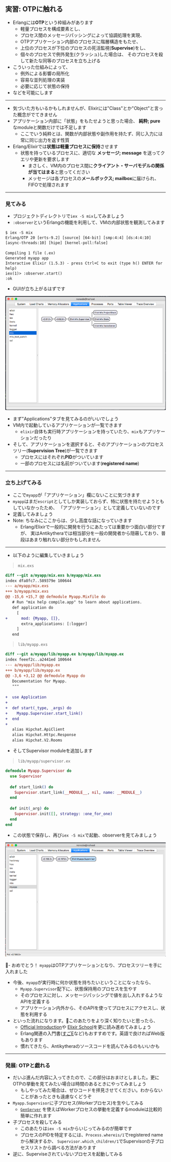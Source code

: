 ## 実習: OTPに触れる

- Erlangには**OTP**という枠組みがあります
    - 軽量プロセスを構成要素とし、
    - プロセス間のメッセージパッシングによって協調処理を実現、
    - OTPアプリケーション内部のプロセスに階層構造をもたせ、
    - 上位のプロセスが下位のプロセスの死活監視(**Supervise**)をし、
    - 個々のプロセスで例外発生(クラッシュ)した場合は、
      そのプロセスを殺して新たな同等のプロセスを立ち上げる
- こういった仕組みによって、
    - 例外による影響の局所化
    - 容易な並列処理の実装
    - 必要に応じて状態の保持
- などを可能にします

---

- 気づいた方もいるかもしれませんが、Elixirには"Class"とか"Object"と言った概念がでてきません
- アプリケーション内部に「状態」をもたせようと思った場合、 **純粋; pure** なmoduleと関数だけでは不足します
    - ここでいう純粋とは、関数が内部状態や副作用を持たず、同じ入力には常に同じ出力を返す性質
- Erlang/Elixirでは**状態は軽量プロセスに保持**させます
    - 状態を持っているプロセスに、適切な **メッセージ; message** を送ってクエリや更新を要求します
        - まさしく、VM内のプロセス間に**クライアント・サーバモデルの関係が当てはまる**と思ってください
        - メッセージは各プロセスの**メールボックス; mailbox**に届けられ、FIFOで処理されます

---

### 見てみる

- プロジェクトディレクトリで`iex -S mix`してみましょう
- `:observer`というErlangの機能を利用して、VMの内部状態を観測してみます

```
$ iex -S mix
Erlang/OTP 20 [erts-9.2] [source] [64-bit] [smp:4:4] [ds:4:4:10] [async-threads:10] [hipe] [kernel-poll:false]

Compiling 1 file (.ex)
Generated myapp app
Interactive Elixir (1.5.3) - press Ctrl+C to exit (type h() ENTER for help)
iex(1)> :observer.start()
:ok
```

- GUIが立ち上がるはずです

[![observer](observer.png)](observer.png)

- まず"Applications"タブを見てみるのがいいでしょう
- VM内で起動しているアプリケーションが一覧できます
    - `elixir`自体も実行時アプリケーションを持っていたり、`mix`もアプリケーションだったり
- そして、アプリケーションを選択すると、そのアプリケーションのプロセスツリー(**Supervision Tree**)が一覧できます
    - プロセスにはそれぞれ**PID**がついています
    - 一部のプロセスには名前がついています(**registered name**)

---

### 立ち上げてみる

- ここで`myapp`が「アプリケーション」欄にないことに気づきます
- `myapp`はまだ`escript`としてしか実装しておらず、特に状態を持たせようともしていなかったため、
  「アプリケーション」として定義していないのです
- 定義してみましょう
- Note: ちなみにここからは、少し高度な話になっていきます
    - Erlang/Elixirで一般的に開発を行うにあたっては重要かつ面白い部分ですが、
      実はAntikytheraでは相当部分を一般の開発者から隠蔽しており、普段はあまり触れない部分かもしれません

---

- 以下のように編集していきましょう

> `mix.exs`

```diff
diff --git a/myapp/mix.exs b/myapp/mix.exs
index dfa8fc7..589379e 100644
--- a/myapp/mix.exs
+++ b/myapp/mix.exs
@@ -15,6 +15,7 @@ defmodule Myapp.Mixfile do
   # Run "mix help compile.app" to learn about applications.
   def application do
     [
+      mod: {Myapp, []},
       extra_applications: [:logger]
     ]
   end
```

> `lib/myapp.exs`

```diff
diff --git a/myapp/lib/myapp.ex b/myapp/lib/myapp.ex
index feeef2c..a2441ed 100644
--- a/myapp/lib/myapp.ex
+++ b/myapp/lib/myapp.ex
@@ -3,6 +3,12 @@ defmodule Myapp do
   Documentation for Myapp.
   """

+  use Application
+
+  def start(_type, _args) do
+    Myapp.Superviser.start_link()
+  end
+
   alias Hipchat.ApiClient
   alias Hipchat.Httpc.Response
   alias Hipchat.V2.Rooms
```

- そしてSupervisor moduleを追加します

> `lib/myapp/supervisor.ex`

```elixir
defmodule Myapp.Supervisor do
  use Supervisor

  def start_link() do
    Supervisor.start_link(__MODULE__, nil, name: __MODULE__)
  end

  def init(_arg) do
    Supervisor.init([], strategy: :one_for_one)
  end
end
```

- この状態で保存し、再び`iex -S mix`で起動、observerを見てみましょう

[![supervisor](sup.png)](sup.png)

- おめでとう！ `myapp`はOTPアプリケーションとなり、プロセスツリーを手に入れました
- 今後、`myapp`が実行時に何か状態を持ちたいということになったなら、
    - `Myapp.Supervisor`配下に、状態保持用のプロセスを生やす
    - そのプロセスに対し、メッセージパッシングで値を出し入れするようなAPIを定義する
    - アプリケーション内外から、そのAPIを使ってプロセスにアクセスし、状態を利用する
- といった流れになります。このあたりをより深く知りたいと思ったら、
    - [Official Introduction](https://elixir-lang.org/getting-started/introduction.html)や
      [Elixir School](https://elixirschool.com/ja/lessons/basics/basics/)を更に読み進めてみましょう
    - Erlang関連の入門書([すごE](http://amzn.asia/9Vo8clh)など)もおすすめです。英語で良ければWeb版もあります
    - 慣れてきたら、Antikytheraのソースコードを読んでみるのもいいかも

---

### 発展: OTPと戯れる

- だいぶ進んだ内容に入ってきたので、この部分はおまけとしました。更にOTPの挙動を見てみたい場合は時間のあるときにやってみましょう
    - もしやってみた場合は、ぜひコードを拝見させてください。わからないことがあったときも遠慮なくどうぞ
- `Myapp.Supervisor`に子プロセス(Workerプロセス)を生やしてみる
    - [`GenServer`](https://elixirschool.com/ja/lessons/advanced/otp-concurrency/#genserver)
      を使えばWorkerプロセスの挙動を定義するmoduleは比較的簡単に作れます
- 子プロセスを殺してみる
    - このあたりは`iex -S mix`からいじってみるのが簡単です
    - プロセスのPIDを特定するには、`Process.whereis/1`でregistered nameから解決するか、
      `Supervisor.which_children/1`でSupervisorの子プロセスリストから調べる方法があります
- 逆に、Superviseされていないプロセスを起動してみる
